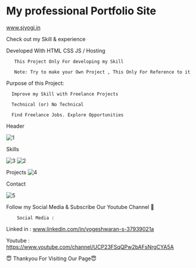 # My professional Portfolio  Site

www.sjyogi.in

Check out my Skill & experience

   
Developed With HTML CSS JS / Hosting 
        
       
       This Project Only For developing my Skill
       
       Note: Try to make your Own Project , This Only For Reference to it


   
Purpose of this Project:
       
       
      Improve my Skill with Freelance Projects
      
      Technical (or) No Technical
      
      Find Freelance Jobs. Explore Opportunities
      
Header
      
![1](https://user-images.githubusercontent.com/82278181/202627686-6923b4f5-9770-423f-acaf-0c21a4ca0c75.png)

Skills
      
![3](https://user-images.githubusercontent.com/82278181/202627729-7ab4d332-7309-4661-853a-044702fdfa9a.png)
![2](https://user-images.githubusercontent.com/82278181/202627841-57707ff3-426c-4761-9a6c-7eb0b79e70e3.png)

Projects
![4](https://user-images.githubusercontent.com/82278181/202627757-6e0ce420-382e-4877-b045-54d18cc836d7.png)

Contact

![5](https://user-images.githubusercontent.com/82278181/202627797-63635dfb-c726-4820-8531-a0a2fbce242b.png)


      
Follow my Social Media & Subscribe Our Youtube Channel 🙏


        Social Media :

Linked in : www.linkedin.com/in/yogeshwaran-s-37939021a

Youtube   : https://www.youtube.com/channel/UCP23FSqQPw2bAFsNrgCYA5A
        

😇 Thankyou For Visiting Our Page😇

